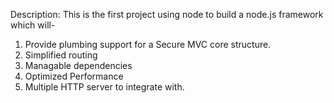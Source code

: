 Description: 
This is the first project using node to build a node.js framework which will- 
1. Provide plumbing support for a Secure MVC core structure.
2. Simplified routing 
3. Managable dependencies 
4. Optimized Performance 
5. Multiple HTTP server to integrate with.